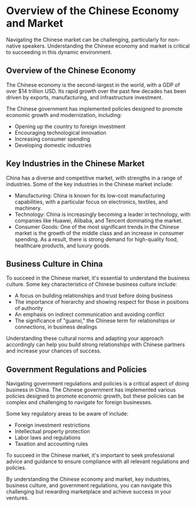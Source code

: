 Overview of the Chinese Economy and Market
====================================================================================

Navigating the Chinese market can be challenging, particularly for non-native speakers. Understanding the Chinese economy and market is critical to succeeding in this dynamic environment.

Overview of the Chinese Economy
-------------------------------

The Chinese economy is the second-largest in the world, with a GDP of over $14 trillion USD. Its rapid growth over the past few decades has been driven by exports, manufacturing, and infrastructure investment.

The Chinese government has implemented policies designed to promote economic growth and modernization, including:

* Opening up the country to foreign investment
* Encouraging technological innovation
* Increasing consumer spending
* Developing domestic industries

Key Industries in the Chinese Market
------------------------------------

China has a diverse and competitive market, with strengths in a range of industries. Some of the key industries in the Chinese market include:

* Manufacturing: China is known for its low-cost manufacturing capabilities, with a particular focus on electronics, textiles, and machinery.
* Technology: China is increasingly becoming a leader in technology, with companies like Huawei, Alibaba, and Tencent dominating the market.
* Consumer Goods: One of the most significant trends in the Chinese market is the growth of the middle class and an increase in consumer spending. As a result, there is strong demand for high-quality food, healthcare products, and luxury goods.

Business Culture in China
-------------------------

To succeed in the Chinese market, it's essential to understand the business culture. Some key characteristics of Chinese business culture include:

* A focus on building relationships and trust before doing business
* The importance of hierarchy and showing respect for those in positions of authority
* An emphasis on indirect communication and avoiding conflict
* The significance of "guanxi," the Chinese term for relationships or connections, in business dealings

Understanding these cultural norms and adapting your approach accordingly can help you build strong relationships with Chinese partners and increase your chances of success.

Government Regulations and Policies
-----------------------------------

Navigating government regulations and policies is a critical aspect of doing business in China. The Chinese government has implemented various policies designed to promote economic growth, but these policies can be complex and challenging to navigate for foreign businesses.

Some key regulatory areas to be aware of include:

* Foreign investment restrictions
* Intellectual property protection
* Labor laws and regulations
* Taxation and accounting rules

To succeed in the Chinese market, it's important to seek professional advice and guidance to ensure compliance with all relevant regulations and policies.

By understanding the Chinese economy and market, key industries, business culture, and government regulations, you can navigate this challenging but rewarding marketplace and achieve success in your ventures.

